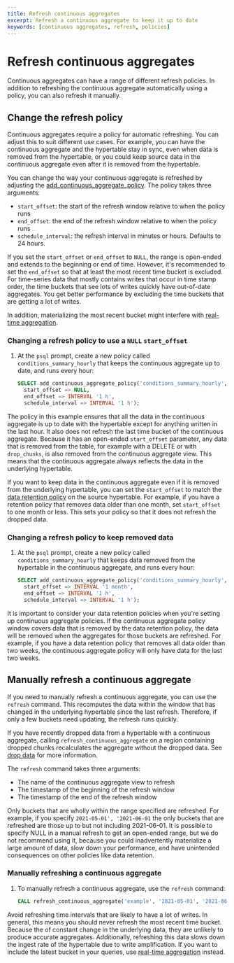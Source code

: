 ```yaml
---
title: Refresh continuous aggregates
excerpt: Refresh a continuous aggregate to keep it up to date
keywords: [continuous aggregates, refresh, policies]
---
```


# Refresh continuous aggregates

Continuous aggregates can have a range of different refresh policies. In
addition to refreshing the continuous aggregate automatically using a policy,
you can also refresh it manually.

## Change the refresh policy

Continuous aggregates require a policy for automatic refreshing. You can adjust
this to suit different use cases. For example, you can have the continuous
aggregate and the hypertable stay in sync, even when data is removed from the
hypertable, or you could keep source data in the continuous aggregate even after
it is removed from the hypertable.

You can change the way your continuous aggregate is refreshed by adjusting the
[add_continuous_aggregate_policy][api-add-continuous-aggregate-policy].
The policy takes three arguments:

*   `start_offset`: the start of the refresh window relative to when the policy
    runs
*   `end_offset`: the end of the refresh window relative to when the policy runs
*   `schedule_interval`: the refresh interval in minutes or hours. Defaults to
    24 hours.

If you set the `start_offset` or `end_offset` to `NULL`, the range is open-ended
and extends to the beginning or end of time. However, it's recommended to set
the `end_offset` so that at least the most recent time bucket is excluded. For
time-series data that mostly contains writes that occur in time stamp order, the
time buckets that see lots of writes quickly have out-of-date aggregates. You
get better performance by excluding the time buckets that are getting a lot of
writes.

In addition, materializing the most recent bucket might interfere with
[real-time aggregation][future-watermark].

<procedure>

### Changing a refresh policy to use a `NULL` `start_offset`

1.  At the `psql` prompt, create a new policy called `conditions_summary_hourly`
    that keeps the continuous aggregate up to date, and runs every hour:

    ```sql
    SELECT add_continuous_aggregate_policy('conditions_summary_hourly',
      start_offset => NULL,
      end_offset => INTERVAL '1 h',
      schedule_interval => INTERVAL '1 h');
    ```

</procedure>

The policy in this example ensures that all the data in the continuous aggregate
is up to date with the hypertable except for anything written in the last hour.
It also does not refresh the last time bucket of the continuous aggregate.
Because it has an open-ended `start_offset` parameter, any data that is removed
from the table, for example with a DELETE or with `drop_chunks`, is also removed
from the continuous aggregate view. This means that the continuous aggregate
always reflects the data in the underlying hypertable.

If you want to keep data in the continuous aggregate even if it is removed from
the underlying hypertable, you can set the `start_offset` to match the [data
retention policy][sec-data-retention] on the source hypertable. For example, if
you have a retention policy that removes data older than one month, set
`start_offset` to one month or less. This sets your policy so that it does
not refresh the dropped data.

<procedure>

### Changing a refresh policy to keep removed data

1.  At the `psql` prompt, create a new policy called `conditions_summary_hourly`
    that keeps data removed from the hypertable in the continuous aggregate, and
    runs every hour:

    ```sql
    SELECT add_continuous_aggregate_policy('conditions_summary_hourly',
      start_offset => INTERVAL '1 month',
      end_offset => INTERVAL '1 h',
      schedule_interval => INTERVAL '1 h');
    ```

</procedure>

<highlight type="note">
It is important to consider your data retention policies when you're setting up
continuous aggregate policies. If the continuous aggregate policy window covers
data that is removed by the data retention policy, the data will be removed when
the aggregates for those buckets are refreshed. For example, if you have a data
retention policy that removes all data older than two weeks, the continuous
aggregate policy will only have data for the last two weeks.
</highlight>

## Manually refresh a continuous aggregate

If you need to manually refresh a continuous aggregate, you can use the
`refresh` command. This recomputes the data within the window that has changed
in the underlying hypertable since the last refresh. Therefore, if only a few
buckets need updating, the refresh runs quickly.

If you have recently dropped data from a hypertable with a continuous aggregate,
calling `refresh_continuous_aggregate` on a region containing dropped chunks
recalculates the aggregate without the dropped data. See
[drop data][cagg-drop-data] for more information.

The `refresh` command takes three arguments:

*   The name of the continuous aggregate view to refresh
*   The timestamp of the beginning of the refresh window
*   The timestamp of the end of the refresh window

Only buckets that are wholly within the range specified are refreshed. For
example, if you specify `2021-05-01', '2021-06-01` the only buckets that are
refreshed are those up to but not including 2021-06-01. It is possible to
specify NULL in a manual refresh to get an open-ended range, but we do not
recommend using it, because you could inadvertently materialize a large amount
of data, slow down your performance, and have unintended consequences on other
policies like data retention.

<procedure>

### Manually refreshing a continuous aggregate

1.  To manually refresh a continuous aggregate, use the `refresh` command:

    ```sql
    CALL refresh_continuous_aggregate('example', '2021-05-01', '2021-06-01');
    ```

</procedure>

Avoid refreshing time intervals that are likely to have a lot of writes. In
general, this means you should never refresh the most recent time bucket.
Because the of constant change in the underlying data, they are unlikely to
produce accurate aggregates. Additionally, refreshing this data slows down the
ingest rate of the hypertable due to write amplification. If you want to include
the latest bucket in your queries,
use [real-time aggregation][real-time-aggregates] instead.

[api-add-continuous-aggregate-policy]: /api/:currentVersion:/continuous-aggregates/add_continuous_aggregate_policy
[cagg-drop-data]: /timescaledb/:currentVersion:/how-to-guides/continuous-aggregates/drop-data
[future-watermark]: /timescaledb/:currentVersion:/how-to-guides/continuous-aggregates/troubleshooting/#continuous-aggregate-watermark-is-in-the-future
[real-time-aggregates]: /timescaledb/:currentVersion:/how-to-guides/continuous-aggregates/real-time-aggregates
[sec-data-retention]: /timescaledb/:currentVersion:/how-to-guides/data-retention
